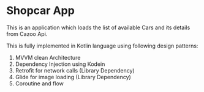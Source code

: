 # Shopcar App 

This is an application which loads the list of available Cars and its details from Cazoo Api.

This is fully implemented in Kotlin language using following design patterns:
1) MVVM clean Architecture
2) Dependency Injection using Kodein
3) Retrofit for network calls (Library Dependency)
4) Glide for image loading (Library Dependency)
5) Coroutine and flow
